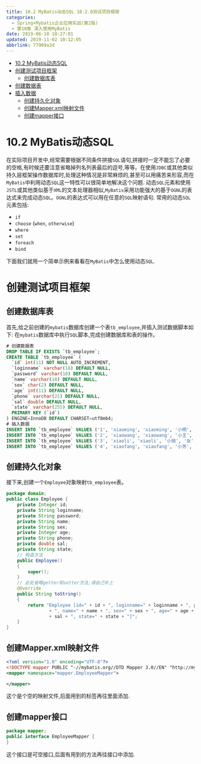 ```yaml
---
title: 10.2 MyBatis动态SQL 10.2.0测试项目框架
categories: 
  - Spring+Mybatis企业应用实战(第2版)
  - 第10章 深入使用MyBatis
date: 2019-06-10 10:27:01
updated: 2019-11-02 10:12:05
abbrlink: 77909a3d
---
```

<div id='my_toc'>

- [10.2 MyBatis动态SQL](/JavaReadingNotes/77909a3d/#10-2-MyBatis动态SQL)
- [创建测试项目框架](/JavaReadingNotes/77909a3d/#创建测试项目框架)
    - [创建数据库表](/JavaReadingNotes/77909a3d/#创建数据库表)
- [创建数据表](/JavaReadingNotes/77909a3d/#创建数据表)
- [插入数据](/JavaReadingNotes/77909a3d/#插入数据)
    - [创建持久化对象](/JavaReadingNotes/77909a3d/#创建持久化对象)
    - [创建Mapper.xml映射文件](/JavaReadingNotes/77909a3d/#创建Mapper-xml映射文件)
    - [创建mapper接口](/JavaReadingNotes/77909a3d/#创建mapper接口)

</div>
<!--more-->
<script>if (navigator.platform.toLowerCase() == 'win32'){document.getElementById('my_toc').style.display = 'none';}</script>

<!--end-->
# 10.2 MyBatis动态SQL #
在实际项目开发中,经常需要根据不同条件拼接`SQL`语句,拼接时一定不能忘了必要的空格,有时候还要注意省略掉列名列表最后的逗号,等等。在使用`JDBC`或其他类似持久层框架操作数据库时,处理这种情况是非常麻烦的,甚至可以用痛苦来形容,而在`MyBatis`中利用动态`SQL`这一特性可以很简单地解决这个问题.
动态`SQL`元素和使用`JSTL`或其他类似基于`XML`的文本处理器相似,`MyBatis`采用功能强大的基于`OGNL`的表达式来完成动态`SQL`。`OGNL`的表达式可以用在任意的`SQL`映射语句.
常用的动态`SQL`元素包括:
- `if`
- `choose` (`when`, `otherwise`)
- `where`
- `set`
- `foreach`
- `bind`

下面我们就用一个简单示例来看看在`MyBatis`中怎么使用动态`SQL`.
# 创建测试项目框架 #
## 创建数据库表 ##
首先,给之前创建的`mybatis`数据库创建一个表`tb_employee`,并插入测试数据脚本如下:
在`mybatis`数据库中执行`SQL`脚本,完成创建数据库和表的操作。
```sql
# 创建数据表
DROP TABLE IF EXISTS `tb_employee`;
CREATE TABLE `tb_employee` (
  `id` int(11) NOT NULL AUTO_INCREMENT,
  `loginname` varchar(18) DEFAULT NULL,
  `password` varchar(18) DEFAULT NULL,
  `name` varchar(18) DEFAULT NULL,
  `sex` char(2) DEFAULT NULL,
  `age` int(11) DEFAULT NULL,
  `phone` varchar(21) DEFAULT NULL,
  `sal` double DEFAULT NULL,
  `state` varchar(255) DEFAULT NULL,
  PRIMARY KEY (`id`)
) ENGINE=InnoDB DEFAULT CHARSET=utf8mb4;
# 插入数据
INSERT INTO `tb_employee` VALUES ('1', 'xiaoming', 'xiaoming', '小明', '男', '19', '123456789123', '9800', 'active');
INSERT INTO `tb_employee` VALUES ('2', 'xiaowang', 'xiaowang', '小王', '男', '21', '123456789123', '6800', 'active');
INSERT INTO `tb_employee` VALUES ('3', 'xiaoli', 'xiaoli', '小丽', '女', '23', '123456789123', '7800', 'active');
INSERT INTO `tb_employee` VALUES ('4', 'xiaofang', 'xiaofang', '小芳', '女', '22', '123456789123', '8800', 'active');
```
## 创建持久化对象 ##
接下来,创建一个`Employee`对象映射`tb_emp1oyee`表。
```java
package domain;
public class Employee {
    private Integer id;
    private String loginname;
    private String password;
    private String name;
    private String sex;
    private Integer age;
    private String phone;
    private double sal;
    private String state;
    // 构造方法
    public Employee()
    {
        super();
    }
    // 此处省略getter和setter方法,请自己补上
    @Override
    public String toString()
    {
        return "Employee [id=" + id + ", loginname=" + loginname + ", password=" + password
                + ", name=" + name + ", sex=" + sex + ", age=" + age + ", phone=" + phone + ", sal="
                + sal + ", state=" + state + "]";
    }
}
```
## 创建Mapper.xml映射文件 ##
```xml
<?xml version="1.0" encoding="UTF-8"?>
<!DOCTYPE mapper PUBLIC "-//mybatis.org//DTD Mapper 3.0//EN" "http://mybatis.org/dtd/mybatis-3-mapper.dtd" >
<mapper namespace="mapper.EmployeeMapper">

</mapper>
```
这个是个空的映射文件,后面用到的标签再往里面添加.
## 创建mapper接口 ##
```java
package mapper;
public interface EmployeeMapper {
}
```
这个接口是可空接口,后面有用到的方法再往接口中添加.

